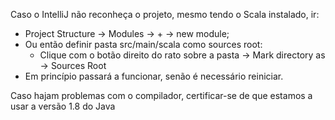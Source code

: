 Caso o IntelliJ não reconheça o projeto, mesmo tendo o Scala instalado, ir:
- Project Structure -> Modules -> + -> new module;
- Ou então definir pasta src/main/scala como sources root:
    * Clique com o botão direito do rato sobre a pasta -> Mark directory as -> Sources Root
- Em princípio passará a funcionar, senão é necessário reiniciar.

Caso hajam problemas com o compilador, certificar-se de que estamos a usar a versão 1.8 do Java